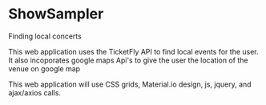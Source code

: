# ShowSampler
Finding local concerts

This web application uses the TicketFly API to find local events for the user. It also incoporates google maps Api's to give the user the location of the venue on google map

This web application will use CSS grids, Material.io design, js, jquery, and ajax/axios calls. 

